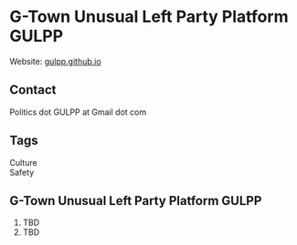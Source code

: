 # G-Town Unusual Left Party Platform GULPP
Website: [gulpp.github.io](https://gulpp.github.io/)

## Contact
Politics dot GULPP at Gmail dot com

## Tags
Culture  
Safety

## G-Town Unusual Left Party Platform GULPP
1. TBD
2. TBD